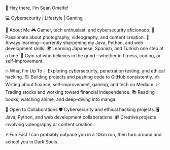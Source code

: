 👋 Hey there, I'm Sean Omeife!

💻 Cybersecurity | Lifestyle | Gaming

🚀 About Me
🎮 Gamer, tech enthusiast, and cybersecurity aficionado.
🎥 Passionate about photography, videography, and content creation.
📖 Always learning—currently sharpening my Java, Python, and web development skills.
🌍 Learning Japanese, Spanish, and Turkish one step at a time.
💪 Gym rat who believes in the grind—whether in fitness, coding, or self-improvement.

🔥 What I'm Up To
💡 Exploring cybersecurity, penetration testing, and ethical hacking.
🏗️ Building projects and pushing code to GitHub consistently.
✍️ Writing about finance, self-improvement, gaming, and tech on Medium.
📈 Trading stocks and working toward financial independence.
📚 Reading books, watching anime, and deep-diving into manga.

🤝 Open to Collaborations
🛡️ Cybersecurity and ethical hacking projects.
🖥️ Java, Python, and web development collaborations.
📹 Creative projects involving videography or content creation.

⚡ Fun Fact
I can probably outpace you in a 10km run, then turn around and school you in Dark Souls.
